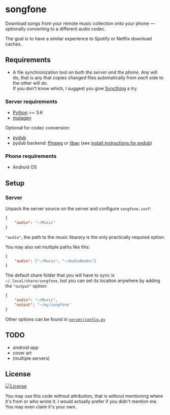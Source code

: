 
# songfone

Download songs from your remote music collection onto your phone — optionally converting
to a different audio codec.

The goal is to have a similar experience to Spotify or Netflix download caches.


## Requirements

* A file synchronization tool *on both the server and the phone*. Any will do, that is
any that copies changed files automatically from *each* side to the other will do.
<br>If you don't know which, I suggest you give [Syncthing](https://syncthing.net) a
try.

### Server requirements

* [Python](https://python.org) >= 3.6
* [mutagen](https://github.com/quodlibet/mutagen)

Optional for codec conversion:
* [pydub](https://github.com/jiaaro/pydub)
* pydub backend: [ffmpeg](https://ffmpeg.org) or [libav](https://libav.org)
    (see [install instructions for pydub](
        https://github.com/jiaaro/pydub#getting-ffmpeg-set-up))

### Phone requirements

* Android OS


## Setup

### Server

Unpack the server source on the server and configure `songfone.conf`:

```json
{
    "audio": "~/Music"
}
```

`"audio"`, the path to the music libarary is the only practically required option.

You may also set multiple paths like this:

```json
{
    "audio": ["~/Music", "~/AudioBooks"]
}
```

The default share folder that you will have to sync is `~/.local/share/songfone`,
but you can set its location anywhere by adding the `"output"` option:

```json
{
    "audio": "~/Music",
    "output": "~/my/songfone"
}
```

Other options can be found in [`server/config.py`](server/config.py)


## TODO

* *android app*
* cover art
* (multiple servers)


## License

[![License](https://img.shields.io/github/license/grandchild/songfone.svg)](
    https://creativecommons.org/publicdomain/zero/1.0/)

You may use this code without attribution, that is without mentioning where it's from or
who wrote it. I would actually prefer if you didn't mention me. You may even claim it's
your own.
